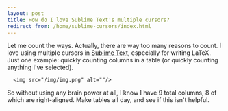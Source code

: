 ```yaml
---
layout: post
title: How do I love Sublime Text's multiple cursors?
redirect_from: /home/sublime-cursors/index.html
---
```

<p>Let me count the ways. Actually, there are way too many reasons to count. I love using multiple cursors in <a href="http://www.sublimetext.com">Sublime Text</a>, especially for writing LaTeX. Just one example: quickly counting columns in a table (or quickly counting anything I've selected).</p>
  
      <img src="/img/img.png" alt=""/>
  

<p>So without using any brain power at all, I know I have 9 total columns, 8 of which are right-aligned. Make tables all day, and see if this isn't helpful.</p>
